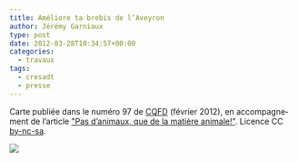 ```yaml
---
title: Améliore ta brebis de l’Aveyron
author: Jérémy Garniaux
type: post
date: 2012-03-28T10:34:57+00:00
categories:
  - travaux
tags:
  - cresadt
  - presse
---
```


Carte pub­liée dans le numéro 97 de [CQFD](http://cqfd-journal.org/) (févri­er 2012), en accom­pa­g­ne­ment de l’ar­ti­cle ["Pas d’an­i­maux, que de la matière ani­male!"](http://www.cqfd-journal.org/Pas-d-animaux-que-de-la-matiere). Licence CC [by-nc-sa](http://creativecommons.org/licenses/by-nc-sa/2.0/fr/).

![](albums/carnet/processus_damélioration_génétique.png)